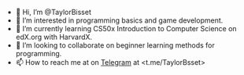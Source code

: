 - 👋 Hi, I’m @TaylorBisset
- 👀 I’m interested in programming basics and game development.
- 🌱 I’m currently learning CS50x Introduction to Computer Science on edX.org with HarvardX.
- 💞️ I’m looking to collaborate on beginner learning methods for programming.
- 📫 How to reach me at on [Telegram](https://telegram.org/ "globally accessible freemium, cross-platform, encrypted, cloud-based and centralized instant messaging service") at <t.me/TaylorBsset>

<!---
TaylorBisset/TaylorBisset is a ✨ special ✨ repository because its `README.md` (this file) appears on your GitHub profile.
You can click the Preview link to take a look at your changes.
--->

